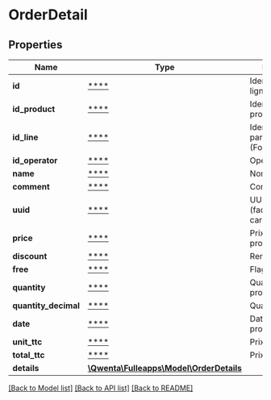 # OrderDetail

## Properties
Name | Type | Description | Notes
------------ | ------------- | ------------- | -------------
**id** | [****](.md) | Identifiant de la ligne détail | [optional] 
**id_product** | [****](.md) | Identifiant du produit | [optional] 
**id_line** | [****](.md) | Identifiant ligne parente (Formule/Options) | [optional] 
**id_operator** | [****](.md) | Opérateur | [optional] 
**name** | [****](.md) | Nom du produit | [optional] 
**comment** | [****](.md) | Commentaire | [optional] 
**uuid** | [****](.md) | UUID ligne article (facultatif) (50 caractères max.) | [optional] 
**price** | [****](.md) | Prix unitaire du produit | [optional] 
**discount** | [****](.md) | Remise en % | [optional] 
**free** | [****](.md) | Flag offert | [optional] 
**quantity** | [****](.md) | Quantité du produit | [optional] 
**quantity_decimal** | [****](.md) | Quantité décimale | [optional] 
**date** | [****](.md) | Date d&#x27;ajout du produit | [optional] 
**unit_ttc** | [****](.md) | Prix unitaire TTC | [optional] 
**total_ttc** | [****](.md) | Prix total TTC | [optional] 
**details** | [**\Qwenta\Fulleapps\Model\OrderDetails**](OrderDetails.md) |  | [optional] 

[[Back to Model list]](../../README.md#documentation-for-models) [[Back to API list]](../../README.md#documentation-for-api-endpoints) [[Back to README]](../../README.md)

